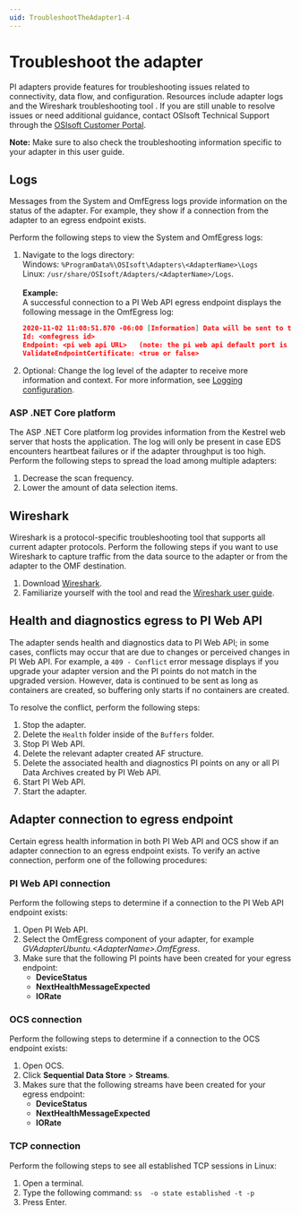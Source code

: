 ```yaml
---
uid: TroubleshootTheAdapter1-4
---
```


# Troubleshoot the adapter

PI adapters provide features for troubleshooting issues related to connectivity, data flow, and configuration. Resources include adapter logs and the Wireshark troubleshooting tool . If you are still unable to resolve issues or need additional guidance, contact OSIsoft Technical Support through the [OSIsoft Customer Portal](https://my.osisoft.com/).

**Note:** Make sure to also check the troubleshooting information specific to your adapter in this user guide.

## Logs

Messages from the System and OmfEgress logs provide information on the status of the adapter. For example, they show if a connection from the adapter to an egress endpoint exists.

Perform the following steps to view the System and OmfEgress logs:

1. Navigate to the logs directory:<br>
    Windows: `%ProgramData%\OSIsoft\Adapters\<AdapterName>\Logs`<br>
    Linux: `/usr/share/OSIsoft/Adapters/<AdapterName>/Logs`.<br><br>
    **Example:**<br> A successful connection to a PI Web API egress endpoint displays the following message in the OmfEgress log:

    ```json
    2020-11-02 11:08:51.870 -06:00 [Information] Data will be sent to the following OMF endpoint: 
    Id: <omfegress id>
    Endpoint: <pi web api URL>   (note: the pi web api default port is 443)
    ValidateEndpointCertificate: <true or false>
    ```

2. Optional: Change the log level of the adapter to receive more information and context. For more information, see [Logging configuration](xref:LoggingConfiguration).

### ASP .NET Core platform

The ASP .NET Core platform log provides information from the Kestrel web server that hosts the application. The log will only be present in case EDS encounters heartbeat failures or if the adapter throughput is too high. Perform the following steps to spread the load among multiple adapters:

1. Decrease the scan frequency.
2. Lower the amount of data selection items.

<!--## PI Web API and OCS user documentation

PI Web API and OCS user documentation provides troubleshooting information for <placeholder> -->

## Wireshark

Wireshark is a protocol-specific troubleshooting tool that supports all current adapter protocols. Perform the following steps if you want to use Wireshark to capture traffic from the data source to the adapter or from the adapter to the OMF destination.

1. Download [Wireshark](https://www.wireshark.org/download.html).
2. Familiarize yourself with the tool and read the [Wireshark user guide](https://www.wireshark.org/docs/wsug_html_chunked/).

## Health and diagnostics egress to PI Web API

The adapter sends health and diagnostics data to PI Web API; in some cases, conflicts may occur that are due to changes or perceived changes in PI Web API. For example, a `409 - Conflict` error message displays if you upgrade your adapter version and the PI points do not match in  the upgraded version. However, data is continued to be sent as long as containers are created, so buffering only starts if no containers are created.

To resolve the conflict, perform the following steps:

1. Stop the adapter.
2. Delete the `Health` folder inside of the `Buffers` folder.
3. Stop PI Web API.
4. Delete the relevant adapter created AF structure.
5. Delete the associated health and diagnostics PI points on any or all PI Data Archives created by PI Web API.
6. Start PI Web API.
7. Start the adapter.

## Adapter connection to egress endpoint

Certain egress health information in both PI Web API and OCS show if an adapter connection to an egress endpoint exists. To verify an active connection, perform one of the following procedures:

### PI Web API connection

Perform the following steps to determine if a connection to the PI Web API endpoint exists:

1. Open PI Web API.
2. Select the OmfEgress component of your adapter, for example *GVAdapterUbuntu.\<AdapterName\>.OmfEgress*.
3. Make sure that the following PI points have been created for your egress endpoint:
    - **DeviceStatus**
    - **NextHealthMessageExpected**
    - **IORate**

### OCS connection

Perform the following steps to determine if a connection to the OCS endpoint exists:

1. Open OCS.
2. Click **Sequential Data Store** > **Streams**.
3. Makes sure that  the following streams have been created for your egress endpoint:
    - **DeviceStatus**
    - **NextHealthMessageExpected**
    - **IORate**

### TCP connection

Perform the following steps to see all established TCP sessions in Linux:

1. Open a terminal.
2. Type the following command: `ss  -o state established -t -p`
3. Press Enter.
